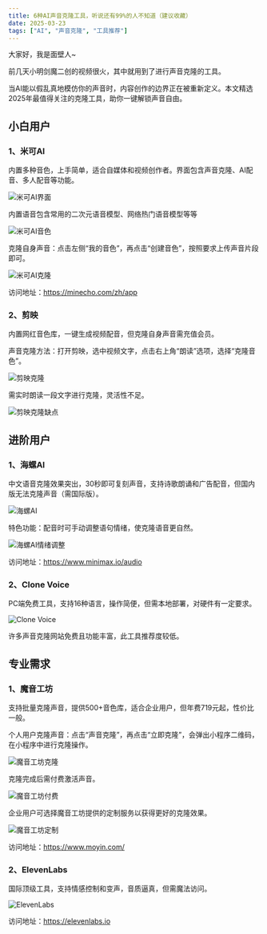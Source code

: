 ```yaml
---
title: 6种AI声音克隆工具，听说还有99%的人不知道（建议收藏）
date: 2025-03-23
tags: ["AI", "声音克隆", "工具推荐"]
---
```


大家好，我是面壁人~

前几天小明剑魔二创的视频很火，其中就用到了进行声音克隆的工具。

当AI能以假乱真地模仿你的声音时，内容创作的边界正在被重新定义。本文精选2025年最值得关注的克隆工具，助你一键解锁声音自由。

## 小白用户

### 1、米可AI

内置多种音色，上手简单，适合自媒体和视频创作者。界面包含声音克隆、AI配音、多人配音等功能。

![米可AI界面](https://ai.programnotes.cn/img/ai/2aa885ac4d3e4cd802fab1f4072a443e.png)

内置语音包含常用的二次元语音模型、网络热门语音模型等等

![米可AI音色](https://ai.programnotes.cn/img/ai/26f7fc5bc399cc1be22b248b9dd2f985.png)

克隆自身声音：点击左侧“我的音色”，再点击“创建音色”，按照要求上传声音片段即可。

![米可AI克隆](https://ai.programnotes.cn/img/ai/dbebc86098bdc188eb01e43a1161580d.png)

访问地址：https://minecho.com/zh/app


### 2、剪映

内置网红音色库，一键生成视频配音，但克隆自身声音需充值会员。

声音克隆方法：打开剪映，选中视频文字，点击右上角“朗读”选项，选择“克隆音色”。

![剪映克隆](https://ai.programnotes.cn/img/ai/514626a148ada3720443ac73cbc2c0d8.png)

需实时朗读一段文字进行克隆，灵活性不足。

![剪映克隆缺点](https://ai.programnotes.cn/img/ai/0615e9a8f5b56c74c79ff4b0c6ded414.png)


## 进阶用户

### 1、海螺AI

中文语音克隆效果突出，30秒即可复刻声音，支持诗歌朗诵和广告配音，但国内版无法克隆声音（需国际版）。

![海螺AI](https://ai.programnotes.cn/img/ai/75e8cfbaf4281a4325dea90849dfcf98.png)

特色功能：配音时可手动调整语句情绪，使克隆语音更自然。

![海螺AI情绪调整](https://ai.programnotes.cn/img/ai/92a40e98662111015fe46bd21d6211c1.png)

访问地址：https://www.minimax.io/audio


### 2、Clone Voice

PC端免费工具，支持16种语言，操作简便，但需本地部署，对硬件有一定要求。

![Clone Voice](https://ai.programnotes.cn/img/ai/625c1e374af26070b183cba75296fa5f.png)

许多声音克隆网站免费且功能丰富，此工具推荐度较低。


## 专业需求

### 1、魔音工坊

支持批量克隆声音，提供500+音色库，适合企业用户，但年费719元起，性价比一般。

个人用户克隆声音：点击“声音克隆”，再点击“立即克隆”，会弹出小程序二维码，在小程序中进行克隆操作。

![魔音工坊克隆](https://ai.programnotes.cn/img/ai/c6e2ffb27cbbfbf5b406a8c0abf34caf.png)

克隆完成后需付费激活声音。

![魔音工坊付费](https://ai.programnotes.cn/img/ai/b5b860995906aeaf9492b11c830cafa5.jpeg)

企业用户可选择魔音工坊提供的定制服务以获得更好的克隆效果。

![魔音工坊定制](https://ai.programnotes.cn/img/ai/30a45d390d1db566e0d8f83d43898ec1.png)

访问地址：https://www.moyin.com/


### 2、ElevenLabs

国际顶级工具，支持情感控制和变声，音质逼真，但需魔法访问。

![ElevenLabs](https://ai.programnotes.cn/img/ai/a50b8e767f5cbad10cdfb4082f4d8fe6.png)

访问地址：https://elevenlabs.io